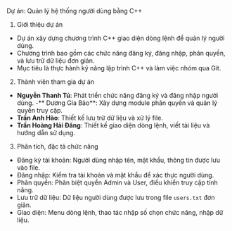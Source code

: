 Dự án: Quản lý hệ thống người dùng bằng C++

 1. Giới thiệu dự án
- Dự án xây dựng chương trình C++ giao diện dòng lệnh để quản lý người dùng.  
- Chương trình bao gồm các chức năng đăng ký, đăng nhập, phân quyền, và lưu trữ dữ liệu đơn giản.  
- Mục tiêu là thực hành kỹ năng lập trình C++ và làm việc nhóm qua Git.

 2. Thành viên tham gia dự án
- **Nguyễn Thanh Tú**: Phát triển chức năng đăng ký và đăng nhập người dùng.
-** Dương Gia Bảo**: Xây dựng module phân quyền và quản lý quyền truy cập.
- **Trần Anh Hào**: Thiết kế lưu trữ dữ liệu và xử lý file.
- **Trần Hoàng Hải Đăng**: Thiết kế giao diện dòng lệnh, viết tài liệu và hướng dẫn sử dụng.

 3. Phân tích, đặc tả chức năng
- Đăng ký tài khoản: Người dùng nhập tên, mật khẩu, thông tin được lưu vào file.
- Đăng nhập: Kiểm tra tài khoản và mật khẩu để xác thực người dùng.
- Phân quyền: Phân biệt quyền Admin và User, điều khiển truy cập tính năng.
- Lưu trữ dữ liệu: Dữ liệu người dùng được lưu trong file `users.txt` đơn giản.
- Giao diện: Menu dòng lệnh, thao tác nhập số chọn chức năng, nhập dữ liệu.
